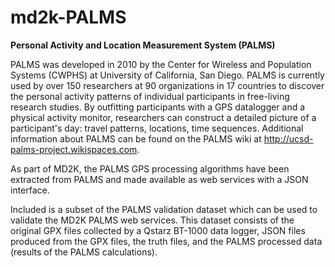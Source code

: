 # md2k-PALMS
**Personal Activity and Location Measurement System (PALMS)**

PALMS was developed in 2010 by the Center for Wireless and Population Systems (CWPHS) at University of California, San Diego.  PALMS is currently used by over 150 researchers at 90 organizations in 17 countries to discover the personal activity patterns of individual participants in free-living research studies.  By outfitting participants with a GPS datalogger and a physical activity monitor, researchers can construct a detailed picture of a participant's day: travel patterns, locations, time sequences.  Additional information about PALMS can be found on the PALMS wiki at http://ucsd-palms-project.wikispaces.com.

As part of MD2K, the PALMS GPS processing algorithms have been extracted from PALMS and made available as web services with a JSON interface.  

Included is a subset of the PALMS validation dataset which can be used to validate the MD2K PALMS web services.  This dataset consists of the original GPX files collected by a Qstarz BT-1000 data logger, JSON files produced from the GPX files, the truth files, and the PALMS processed data (results of the PALMS calculations).
